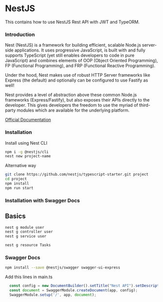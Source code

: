 # NestJS
This contains how to use NestJS Rest API with JWT and TypeORM.

### Introduction
Nest (NestJS) is a framework for building efficient, scalable Node.js server-side applications. It uses progressive JavaScript, is built with and fully supports TypeScript (yet still enables developers to code in pure JavaScript) and combines elements of OOP (Object Oriented Programming), FP (Functional Programming), and FRP (Functional Reactive Programming).

Under the hood, Nest makes use of robust HTTP Server frameworks like Express (the default) and optionally can be configured to use Fastify as well!

Nest provides a level of abstraction above these common Node.js frameworks (Express/Fastify), but also exposes their APIs directly to the developer. This gives developers the freedom to use the myriad of third-party modules which are available for the underlying platform.

[Official Documentation](https://docs.nestjs.com/)

### Installation

Install using Nest CLI

```sh
npm i -g @nestjs/cli
nest new project-name
```

Alternative way

```sh
git clone https://github.com/nestjs/typescript-starter.git project
cd project
npm install
npm run start
```

### Installation with Swagger Docs

## Basics


```sh
nest g module user
nest g controller user
nest g service user

nest g resource Tasks
```

### Swagger Docs
```sh
npm install --save @nestjs/swagger swagger-ui-express
```

Add this lines in main.ts

```js
  const config = new DocumentBuilder().setTitle("Nest API").setDescription("Test API").setVersion("v1.0").build();
  const document = SwaggerModule.createDocument(app, config);
  SwaggerModule.setup('/', app, document);
```